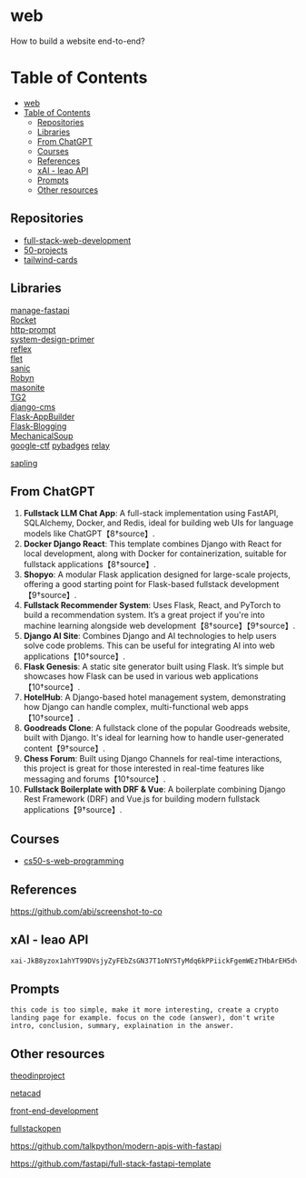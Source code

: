 # web

How to build a website end-to-end?

# Table of Contents
- [web](#web)
- [Table of Contents](#table-of-contents)
  - [Repositories](#repositories)
  - [Libraries](#libraries)
  - [From ChatGPT](#from-chatgpt)
  - [Courses](#courses)
  - [References](#references)
  - [xAI - leao API](#xai---leao-api)
  - [Prompts](#prompts)
  - [Other resources](#other-resources)

## Repositories

- [full-stack-web-development](https://github.com/topics/full-stack-web-development?l=python)
- [50-projects](https://github.com/colbyfayock/50-projects-for-react-and-the-static-web)
- [tailwind-cards](https://github.com/hasinhayder/tailwind-cards)

## Libraries

[manage-fastapi](https://github.com/ycd/manage-fastapi)  
[Rocket](https://github.com/rwf2/Rocket)  
[http-prompt](https://github.com/httpie/http-prompt)  
[system-design-primer](https://github.com/donnemartin/system-design-primer)  
[reflex](https://github.com/reflex-dev/reflex)  
[flet](https://github.com/flet-dev/flet)  
[sanic](https://github.com/sanic-org/sanic)  
[Robyn](https://github.com/sparckles/Robyn)  
[masonite](https://github.com/MasoniteFramework/masonite)  
[TG2](https://github.com/TurboGears/tg2)  
[django-cms](https://github.com/django-cms/django-cms)  
[Flask-AppBuilder](https://github.com/dpgaspar/Flask-AppBuilder)  
[Flask-Blogging](https://github.com/gouthambs/Flask-Blogging)  
[MechanicalSoup](https://github.com/MechanicalSoup/MechanicalSoup)  
[google-ctf](https://github.com/google/google-ctf)
[pybadges](https://github.com/google/pybadges)
[relay](https://github.com/facebook/relay)

[sapling](https://github.com/facebook/sapling)

## From ChatGPT

1. **Fullstack LLM Chat App**: A full-stack implementation using FastAPI, SQLAlchemy, Docker, and Redis, ideal for building web UIs for language models like ChatGPT【8†source】.
2. **Docker Django React**: This template combines Django with React for local development, along with Docker for containerization, suitable for fullstack applications【8†source】.
3. **Shopyo**: A modular Flask application designed for large-scale projects, offering a good starting point for Flask-based fullstack development【9†source】.
4. **Fullstack Recommender System**: Uses Flask, React, and PyTorch to build a recommendation system. It’s a great project if you're into machine learning alongside web development【8†source】【9†source】.
5. **Django AI Site**: Combines Django and AI technologies to help users solve code problems. This can be useful for integrating AI into web applications【10†source】.
6. **Flask Genesis**: A static site generator built using Flask. It’s simple but showcases how Flask can be used in various web applications【10†source】.
7. **HotelHub**: A Django-based hotel management system, demonstrating how Django can handle complex, multi-functional web apps【10†source】.
8. **Goodreads Clone**: A fullstack clone of the popular Goodreads website, built with Django. It's ideal for learning how to handle user-generated content【9†source】.
9. **Chess Forum**: Built using Django Channels for real-time interactions, this project is great for those interested in real-time features like messaging and forums【10†source】.
10. **Fullstack Boilerplate with DRF & Vue**: A boilerplate combining Django Rest Framework (DRF) and Vue.js for building modern fullstack applications【9†source】.

## Courses

- [cs50-s-web-programming](https://www.edx.org/learn/web-development/harvard-university-cs50-s-web-programming-with-python-and-javascript)

## References

https://github.com/abi/screenshot-to-co

## xAI - leao API

```txt
xai-JkB8yzox1ahYT99DVsjyZyFEbZsGN37T1oNYSTyMdq6kPPiickFgemWEzTHbArEH5dvSwxgl9aOgDMap
```

## Prompts

```
this code is too simple, make it more interesting, create a crypto landing page for example. focus on the code (answer), don't write intro, conclusion, summary, explaination in the answer.
```

## Other resources

[theodinproject](https://www.theodinproject.com/paths)

[netacad](https://www.netacad.com/dashboard)

[front-end-development](https://www.freecodecamp.org/learn/front-end-development-libraries/)

[fullstackopen](https://fullstackopen.com/en/)

https://github.com/talkpython/modern-apis-with-fastapi

https://github.com/fastapi/full-stack-fastapi-template